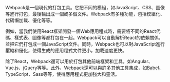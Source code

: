

Webpack是一個現代的打包工具。它把不同的模組，如JavaScript、CSS、圖像等進行打包，最後輸出成一個或多個文件。Webpack有多種功能，包括模組化、代碼懶加載、優化等等。

例如，當我們使用React框架開發一個Web應用程式時，需要將不同的React代碼、樣式表、圖像等都打包在一起。Webpack可以自動解析React的依賴關係，並把它們打包成一個JavaScript文件。同時，Webpack也可以對JavaScript進行壓縮和優化，使得生成的應用程式文件更小，加載速度更快。

除了React，Webpack還可以用於打包其他前端框架和工具，如Angular、Vue.js、jQuery等等。此外，Webpack還可以與許多其他工具集成，如Babel、TypeScript、Sass等等，使得應用程式更加強大和靈活。